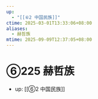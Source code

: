 ```yaml
---
up:
  - "[[⑥2 中国民族]]"
ctime: 2025-03-01T13:33:06+08:00
aliases:
  - 赫哲族
mtime: 2025-09-09T12:37:05+08:00
---
```


# ⑥225 赫哲族

- up: [[⑥2 中国民族]]
